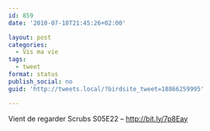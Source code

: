 ```yaml
---
id: 859
date: '2010-07-18T21:45:26+02:00'

layout: post
categories:
  - Vis ma vie
tags:
  - tweet
format: status
publish_social: no
guid: 'http://tweets.local/?birdsite_tweet=18866259995'

---
```


Vient de regarder Scrubs S05E22 – http://bit.ly/7p8Eay
